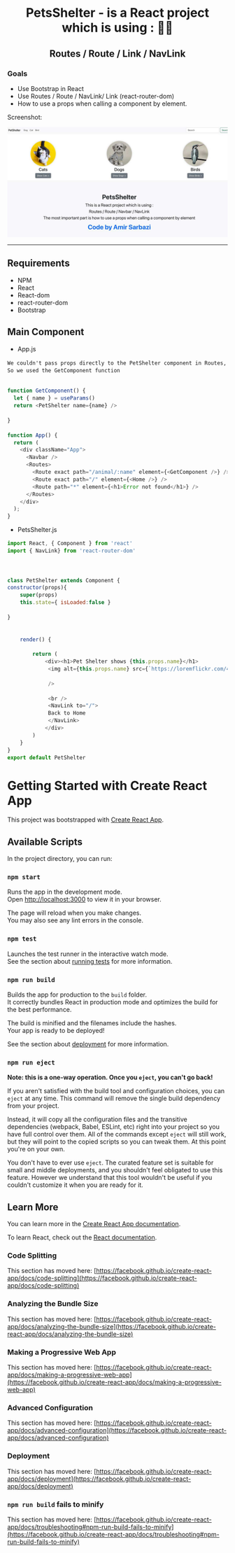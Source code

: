 <div>
  <h1 align="center">PetsShelter - is a React project which is using : 🧑‍💻</h1>
  <h2 align="center"> Routes / Route / Link / NavLink</h2>
<h3>Goals</h3>
  <ul>
  <li>
    Use Bootstrap in React
  </li>
  <li>
    Use Routes / Route / NavLink/ Link (react-router-dom)
  </li>
  <li>
   How to use a props when calling a component by element.
 </li>

   </ul>

  <p>
    Screenshot:
  </p>

  <a href="">
    <img
      alt="React Routes Project"
      src="screenshot.jpg"
    />
  </a>
</div>

<hr />

## Requirements
- NPM
- React
- React-dom
- react-router-dom
- Bootstrap


## Main Component
- App.js

``We couldn't pass props directly to the PetShelter component in Routes, So we used the GetComponent function``

```javascript

function GetComponent() {
  let { name } = useParams()
  return <PetShelter name={name} />

}

function App() {
  return (
    <div className="App">
      <Navbar />
      <Routes>
        <Route exact path="/animal/:name" element={<GetComponent />} />
        <Route exact path="/" element={<Home />} />
        <Route path="*" element={<h1>Error not found</h1>} />
      </Routes>
    </div>
  );
}
```
- PetsShelter.js

```javascript
import React, { Component } from 'react'
import { NavLink} from 'react-router-dom'



class PetShelter extends Component {
constructor(props){
    super(props)
    this.state={ isLoaded:false }

}


    render() {
   
        return (
            <div><h1>Pet Shelter shows {this.props.name}</h1>
             <img alt={this.props.name} src={`https://loremflickr.com/400/300/${this.props.name}`}
        
             /> 

             <br />
             <NavLink to="/">
             Back to Home
             </NavLink>
            </div>
        )
    }
}
export default PetShelter
```
# Getting Started with Create React App

This project was bootstrapped with [Create React App](https://github.com/facebook/create-react-app).

## Available Scripts

In the project directory, you can run:

### `npm start`

Runs the app in the development mode.\
Open [http://localhost:3000](http://localhost:3000) to view it in your browser.

The page will reload when you make changes.\
You may also see any lint errors in the console.

### `npm test`

Launches the test runner in the interactive watch mode.\
See the section about [running tests](https://facebook.github.io/create-react-app/docs/running-tests) for more information.

### `npm run build`

Builds the app for production to the `build` folder.\
It correctly bundles React in production mode and optimizes the build for the best performance.

The build is minified and the filenames include the hashes.\
Your app is ready to be deployed!

See the section about [deployment](https://facebook.github.io/create-react-app/docs/deployment) for more information.

### `npm run eject`

**Note: this is a one-way operation. Once you `eject`, you can't go back!**

If you aren't satisfied with the build tool and configuration choices, you can `eject` at any time. This command will remove the single build dependency from your project.

Instead, it will copy all the configuration files and the transitive dependencies (webpack, Babel, ESLint, etc) right into your project so you have full control over them. All of the commands except `eject` will still work, but they will point to the copied scripts so you can tweak them. At this point you're on your own.

You don't have to ever use `eject`. The curated feature set is suitable for small and middle deployments, and you shouldn't feel obligated to use this feature. However we understand that this tool wouldn't be useful if you couldn't customize it when you are ready for it.

## Learn More

You can learn more in the [Create React App documentation](https://facebook.github.io/create-react-app/docs/getting-started).

To learn React, check out the [React documentation](https://reactjs.org/).

### Code Splitting

This section has moved here: [https://facebook.github.io/create-react-app/docs/code-splitting](https://facebook.github.io/create-react-app/docs/code-splitting)

### Analyzing the Bundle Size

This section has moved here: [https://facebook.github.io/create-react-app/docs/analyzing-the-bundle-size](https://facebook.github.io/create-react-app/docs/analyzing-the-bundle-size)

### Making a Progressive Web App

This section has moved here: [https://facebook.github.io/create-react-app/docs/making-a-progressive-web-app](https://facebook.github.io/create-react-app/docs/making-a-progressive-web-app)

### Advanced Configuration

This section has moved here: [https://facebook.github.io/create-react-app/docs/advanced-configuration](https://facebook.github.io/create-react-app/docs/advanced-configuration)

### Deployment

This section has moved here: [https://facebook.github.io/create-react-app/docs/deployment](https://facebook.github.io/create-react-app/docs/deployment)

### `npm run build` fails to minify

This section has moved here: [https://facebook.github.io/create-react-app/docs/troubleshooting#npm-run-build-fails-to-minify](https://facebook.github.io/create-react-app/docs/troubleshooting#npm-run-build-fails-to-minify)
